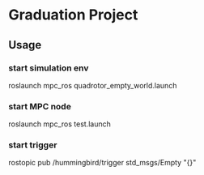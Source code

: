 # Graduation Project

## Usage

### start simulation env
roslaunch mpc_ros quadrotor_empty_world.launch

### start MPC node
roslaunch mpc_ros test.launch
### start trigger
rostopic pub /hummingbird/trigger std_msgs/Empty "{}"